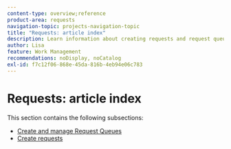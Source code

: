 ```yaml
---
content-type: overview;reference
product-area: requests
navigation-topic: projects-navigation-topic
title: "Requests: article index"
description: Learn information about creating requests and request queues in the following sections. 
author: Lisa
feature: Work Management
recommendations: noDisplay, noCatalog
exl-id: f7c12f06-868e-45da-816b-4eb94e06c783
---
```

# Requests: article index

<!-- Audited: 5/2025 -->

This section contains the following subsections:

* [Create and manage Request Queues](../../manage-work/requests/create-and-manage-request-queues/create-manage-request-queues.md) 
* [Create requests](../../manage-work/requests/create-requests/create-requests.md)
